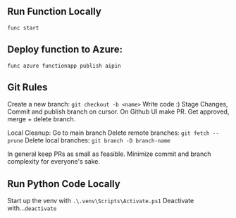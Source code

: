 ## Run Function Locally
```func start```

## Deploy function to Azure:
```func azure functionapp publish aipin```

## Git Rules
Create a new branch: ```git checkout -b <name>```
Write code :)
Stage Changes, Commit and publish branch on cursor.
On Github UI make PR.
Get approved, merge + delete branch.

Local Cleanup:
Go to main branch
Delete remote branches: ```git fetch --prune```
Delete local branches: ```git branch -D branch-name```

In general keep PRs as small as feasible. Minimize commit and branch complexity for everyone's sake.

## Run Python Code Locally
Start up the venv with ```.\.venv\Scripts\Activate.ps1```
Deactivate with...```deactivate```